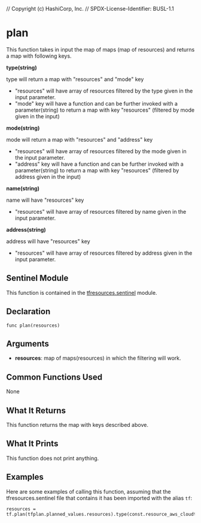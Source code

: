 // Copyright (c) HashiCorp, Inc.
// SPDX-License-Identifier: BUSL-1.1

# plan

This function takes in input the map of maps (map of resources) and returns a map with following keys.

**type(string)**

type will return a map with "resources" and "mode" key
- "resources" will have array of resources filtered by the type given in
  the input parameter.
- "mode" key will have a function and can be further invoked with a parameter(string)
  to return a map with key "resources" (filtered by mode given in the input)


**mode(string)**

mode will return a map with "resources" and "address" key
- "resources" will have array of resources filtered by the mode given in
  the input parameter.
- "address" key will have a function and can be further invoked with a parameter(string)
  to return a map with key "resources" (filtered by address given in the input)

**name(string)**

name will have "resources" key
- "resources" will have array of resources filtered by name given in the
  input parameter.

**address(string)**

address will have "resources" key
- "resources" will have array of resources filtered by address given in the
input parameter.

## Sentinel Module
This function is contained in the [tfresources.sentinel](../tfresources.sentinel) module.

## Declaration
`func plan(resources)`

## Arguments
* **resources**: map of maps(resources) in which the filtering will work.

## Common Functions Used
None

## What It Returns
This function returns the map with keys described above.

## What It Prints
This function does not print anything.

## Examples
Here are some examples of calling this function, assuming that the tfresources.sentinel file that contains it has been imported with the alias `tf`:
```
resources = tf.plan(tfplan.planned_values.resources).type(const.resource_aws_cloudtrail).resources
```
